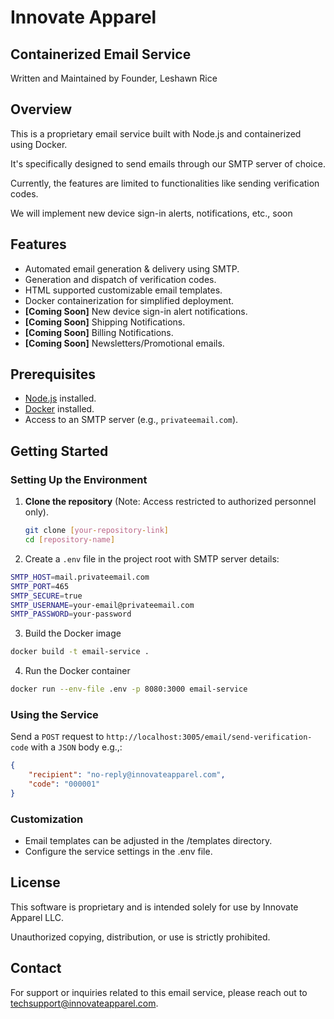 # Innovate Apparel

## Containerized Email Service

Written and Maintained by Founder, Leshawn Rice 

## Overview

This is a proprietary email service built with Node.js and containerized using Docker.

It's specifically designed to send emails through our SMTP server of choice.

Currently, the features are limited to functionalities like sending verification codes.

We will implement new device sign-in alerts, notifications, etc., soon

## Features

- Automated email generation & delivery using SMTP.
- Generation and dispatch of verification codes.
- HTML supported customizable email templates.
- Docker containerization for simplified deployment.
- **[Coming Soon]** New device sign-in alert notifications.
- **[Coming Soon]** Shipping Notifications.
- **[Coming Soon]** Billing Notifications.
- **[Coming Soon]** Newsletters/Promotional emails.

## Prerequisites

- [Node.js](https://nodejs.org/) installed.
- [Docker](https://www.docker.com/) installed.
- Access to an SMTP server (e.g., `privateemail.com`).

## Getting Started

### Setting Up the Environment

1. **Clone the repository** (Note: Access restricted to authorized personnel only).
   ```bash
   git clone [your-repository-link]
   cd [repository-name]

2. Create a `.env` file in the project root with SMTP server details:
```bash
SMTP_HOST=mail.privateemail.com
SMTP_PORT=465
SMTP_SECURE=true
SMTP_USERNAME=your-email@privateemail.com
SMTP_PASSWORD=your-password
```

3. Build the Docker image
```bash
docker build -t email-service .
```

4. Run the Docker container
```bash
docker run --env-file .env -p 8080:3000 email-service
```

### Using the Service

Send a `POST` request to `http://localhost:3005/email/send-verification-code` with a `JSON` body e.g.,:
```json
{
    "recipient": "no-reply@innovateapparel.com",
    "code": "000001"
}
```

### Customization

- Email templates can be adjusted in the /templates directory.
- Configure the service settings in the .env file.

## License

This software is proprietary and is intended solely for use by Innovate Apparel LLC.

Unauthorized copying, distribution, or use is strictly prohibited.

## Contact

For support or inquiries related to this email service, please reach out to techsupport@innovateapparel.com.